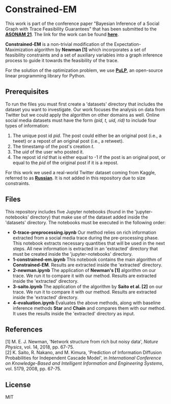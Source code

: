 # Constrained-EM

This work is part of the conference paper "Bayesian Inference of a Social Graph with Trace Feasibility Guarantees" that has been submitted to the **[ASONAM 21](http://asonam.cpsc.ucalgary.ca/2021/)**. The link for the work can be found **[here](https://hal.archives-ouvertes.fr/hal-03247163)**.

**Constrained-EM** is a non-trivial modification of the Expectation-Maximization algorithm by **Newman [1]** which incorporates a set of feasibility constraints and a set of auxiliary variables into a graph inference process to guide it towards the feasibility of the trace. 

For the solution of the optimization problem, we use **[PuLP](https://pypi.org/project/PuLP/)**, an open-source linear programming library for Python.

## Prerequisites

To run the files you must first create a 'datasets' directory that includes the dataset you want to investigate. Our work focuses the analysis on data from Twitter but we could apply the algorithm on other domains as well. Online social media datasets must have the form *(pid, t, uid, rid)* to include four types of information: 
1. The unique post id *pid*. The post could either be an original post (i.e., a tweet) or a repost of an original post (i.e., a retweet).
2. The timestamp of the post's creation *t*.
3. The *uid* of the user who posted it.
4. The repost id *rid* that is either equal to -1 if the post is an original post, or equal to the *pid* of the original post if it is a repost. 

For this work we used a real-world Twitter dataset coming from Kaggle, referred to as **[Russian](https://www.kaggle.com/borisch/russian-election-2018-twitter)**. It is not added in this repository due to size constraints.

## Files

This repository includes five Jupyter notebooks (found in the 'jupyter-notebooks' directory) that make use of the dataset added inside the 'datasets' directory. The notebooks must be executed in the following order:
- **0-trace-preprocessing.ipynb**
Our method relies on rich information extracted from a social media trace during the pre-processing phase. This notebook extracts necessary quantities that will be used in the next steps. All new information is extracted in an 'extracted' directory that must be created inside the 'jupyter-notebooks' directory.
- **1-constrained-em.ipynb**
This notebook contains the main algorithm of **Constrained-EM**. Results are extracted inside the 'extracted' directory.
- **2-newman.ipynb**
The application of **Newman's [1]** algorithm on our trace. We run it to compare it with our method. Results are extracted inside the 'extracted' directory.
- **3-saito.ipynb**
The application of the algorithm by **Saito et al. [2]** on our trace. We run it to compare it with our method. Results are extracted inside the 'extracted' directory.
- **4-evaluation.ipynb**
Evaluates the above methods, along with baseline inference methods **Star** and **Chain** and compares them with our method. It uses the results inside the 'extracted' directory as input.

## References
[1] M. E. J. Newman, 'Network structure from rich but noisy data', *Nature Physics*, vol. 14, 2018, pp. 67-75.  
[2] K. Saito, R. Nakano, and M. Kimura, 'Prediction of Information Diffusion Probabilities for Independent Cascade Model', in *International Conference on Knowledge-Based and Intelligent Information and Engineering Systems*, vol. 5179, 2008, pp. 67-75.


## License

MIT


